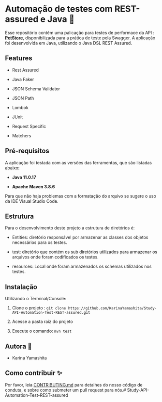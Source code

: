 # Automação de testes com REST-assured e Java :dog:

Esse repositório contém uma palicação para testes de performace da API : **[PetStore](https://petstore.swagger.io/)**, disponibilizada para a prática de teste pela Swagger. A aplicação foi desenvolvida em Java, utilizando o Java DSL REST Assured. 

## Features

- Rest Assured

- Java Faker

- JSON Schema Validator

- JSON Path

- Lombok

- JUnit

- Request Specific

- Matchers

## Pré-requisitos
A aplicação foi testada com as versões das ferramentas, que são listadas abaixo:

- **Java 11.0.17**

- **Apache Maven 3.8.6**

Para que não haja problemas com a formatação do arquivo se sugere o uso da IDE Visual Studio Code.

## Estrutura

Para o desenvolvimento deste projeto a estrutura de diretórios é:

- Entities: diretório responsável por armazenar as classes dos objetos necessários para os testes.

- test: diretório que contém os sub diretórios utilizados para armazenar os arquivos onde foram codificados os testes.

- resources: Local onde foram armazenados os schemas utilizados nos testes.

## Instalação

Utilizando o Terminal/Console:

1. Clone o projeto : `git clone https://github.com/KarinaYamashita/Study-API-Automation-Test-REST-assured.git`

2. Acesse a pasta raiz do projeto

3. Execute o comando: `mvn test`

## Autora :princess:

- Karina Yamashita 

## Como contribuir :sparkles:

Por favor, leia [CONTRIBUTING.md](https://gist.github.com/PurpleBooth/b24679402957c63ec426) para detalhes do nosso código de conduta, e sobre como submeter um pull request para nós.# Study-API-Automation-Test-REST-assured
